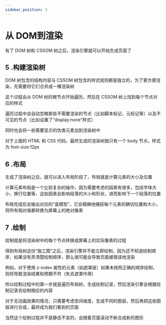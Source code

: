 ```yaml
---
sidebar_position: 3
---
```


# 从 DOM到渲染

有了 DOM 树和 CSSOM 树之后，渲染引擎就可以开始生成页面了

## 5 .构建渲染树

DOM 树包含的结构内容与 CSSOM 树包含的样式规则都是独立的，为了更方便渲染，先需要将它们合并成一棵渲染树

这个过程会从 DOM 树的根节点开始遍历，然后在 CSSOM 树上找到每个节点对应的样式

遍历过程中会自动忽略那些不需要渲染的节点（比如脚本标记、元标记等）以及不可见的节点（比如设置了“display:none”样式）

同时也会将一些需要显示的伪类元素加到渲染树中

对于上面的 HTML 和 CSS 代码，最终生成的渲染树就只有一个 body 节点，样式为 font-size:12px

## 6 .布局

生成了渲染树之后，就可以进入布局阶段了，布局就是计算元素的大小及位置

计算元素布局是一个比较复杂的操作，因为需要考虑的因素有很多，包括字体大小、换行位置等，这些因素会影响段落的大小和形状，进而影响下一个段落的位置

布局完成后会输出对应的“盒模型”，它会精确地捕获每个元素的确切位置和大小，将所有相对值都转换为屏幕上的绝对像素

## 7 .绘制

绘制就是将渲染树中的每个节点转换成屏幕上的实际像素的过程

得到布局树这份“施工图”之后，渲染引擎并不能立即绘制，因为还不知道绘制顺序，如果没有弄清楚绘制顺序，那么很可能会导致页面被错误地渲染

例如，对于使用 z-index 属性的元素（如遮罩层）如果未按照正确的顺序绘制，则将导致渲染结果和预期不符（失去遮罩作用）

所以绘制过程中的第一步就是遍历布局树，生成绘制记录，然后渲染引擎会根据绘制记录去绘制相应的内容

对于无动画效果的情况，只需要考虑空间维度，生成不同的图层，然后再把这些图层进行合成，最终成为我们看到的页面

当然这个绘制过程并不是静态不变的，会随着页面滚动不断合成新的图形